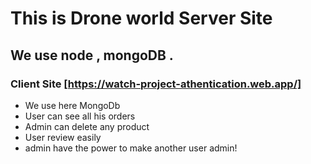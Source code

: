 # This is Drone world Server Site
## We use node , mongoDB .
### Client Site [https://watch-project-athentication.web.app/]
- We use here MongoDb
- User can see all his orders
- Admin can delete any product
- User review easily
- admin have the power to make another user admin!
